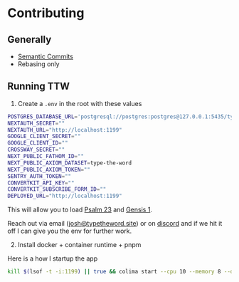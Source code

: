 # Contributing

## Generally

- [Semantic Commits](https://www.conventionalcommits.org/en/v1.0.0/)
- Rebasing only

## Running TTW

1. Create a `.env` in the root with these values

```bash
POSTGRES_DATABASE_URL='postgresql://postgres:postgres@127.0.0.1:5435/type-the-word'
NEXTAUTH_SECRET=""
NEXTAUTH_URL="http://localhost:1199"
GOOGLE_CLIENT_SECRET=""
GOOGLE_CLIENT_ID=""
CROSSWAY_SECRET=""
NEXT_PUBLIC_FATHOM_ID=""
NEXT_PUBLIC_AXIOM_DATASET=type-the-word
NEXT_PUBLIC_AXIOM_TOKEN=""
SENTRY_AUTH_TOKEN=""
CONVERTKIT_API_KEY=""
CONVERTKIT_SUBSCRIBE_FORM_ID=""
DEPLOYED_URL="http://localhost:1199"
```

This will allow you to load [Psalm 23](http://localhost:1199/passage/psalm_23) and [Gensis 1](http://localhost:1199/passage/genesis_1).

Reach out via email (josh@typetheword.site) or on [discord](https://discord.com/invite/a9eYv4sgWp) and if we hit it off I can give you the env for further work.

2. Install docker + container runtime + pnpm

Here is a how I startup the app

```bash
kill $(lsof -t -i:1199) || true && colima start --cpu 10 --memory 8 --disk 10 && docker compose --project-directory ./docker up -d && pnpm dev -p 1199
```
